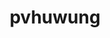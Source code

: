 ---
title: pvhuwung
github: https://github.com/pvhuwung
mode: dark
transition: 1s
score: 98.1
archetype:
- Code
- Anime
- Little Bit of Everything
- Editor’s Choice
- Dynamic
---